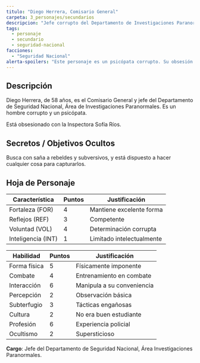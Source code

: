 ```yaml
---
titulo: "Diego Herrera, Comisario General"
carpeta: 3_personajes/secundarios
descripcion: "Jefe corrupto del Departamento de Investigaciones Paranormales, obsesionado con la inspectora Sofía Ríos y la caza de subversivos."
tags:
  - personaje
  - secundario
  - seguridad-nacional
facciones:
  - "Seguridad Nacional"
alerta-spoilers: "Este personaje es un psicópata corrupto. Su obsesión y sus métodos deben ser revelados con precaución."
---
```


## Descripción

Diego Herrera, de 58 años, es el Comisario General y jefe del Departamento de Seguridad Nacional, Área de Investigaciones Paranormales. Es un hombre corrupto y un psicópata.

Está obsesionado con la Inspectora Sofía Ríos.

## Secretos / Objetivos Ocultos

Busca con saña a rebeldes y subversivos, y está dispuesto a hacer cualquier cosa para capturarlos.

## Hoja de Personaje

| **Característica** | **Puntos** | **Justificación** |
| --- | --- | --- |
| Fortaleza (FOR) | 4 | Mantiene excelente forma |
| Reflejos (REF) | 3 | Competente |
| Voluntad (VOL) | 4 | Determinación corrupta |
| Inteligencia (INT) | 1 | Limitado intelectualmente |

| **Habilidad** | **Puntos** | **Justificación** |
| --- | --- | --- |
| Forma física | 5 | Físicamente imponente |
| Combate | 4 | Entrenamiento en combate |
| Interacción | 6 | Manipula a su conveniencia |
| Percepción | 2 | Observación básica |
| Subterfugio | 3 | Tácticas engañosas |
| Cultura | 2 | No era buen estudiante |
| Profesión | 6 | Experiencia policial |
| Ocultismo | 2 | Supersticioso |

**Cargo**: Jefe del Departamento de Seguridad Nacional, Área Investigaciones Paranormales.

